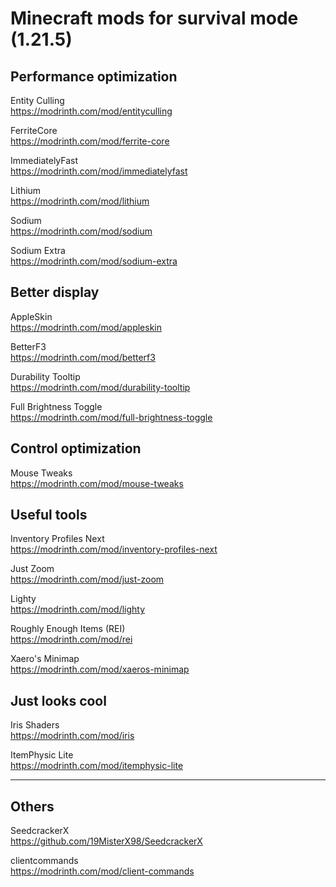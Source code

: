 # Minecraft mods for survival mode (1.21.5)

## Performance optimization

Entity Culling \
https://modrinth.com/mod/entityculling

FerriteCore \
https://modrinth.com/mod/ferrite-core

ImmediatelyFast\
https://modrinth.com/mod/immediatelyfast

Lithium \
https://modrinth.com/mod/lithium

Sodium \
https://modrinth.com/mod/sodium

Sodium Extra \
https://modrinth.com/mod/sodium-extra

## Better display 

AppleSkin \
https://modrinth.com/mod/appleskin

BetterF3 \
https://modrinth.com/mod/betterf3

Durability Tooltip \
https://modrinth.com/mod/durability-tooltip

Full Brightness Toggle \
https://modrinth.com/mod/full-brightness-toggle

## Control optimization

Mouse Tweaks \
https://modrinth.com/mod/mouse-tweaks

## Useful tools

Inventory Profiles Next \
https://modrinth.com/mod/inventory-profiles-next

Just Zoom \
https://modrinth.com/mod/just-zoom

Lighty \
https://modrinth.com/mod/lighty

Roughly Enough Items (REI) \
https://modrinth.com/mod/rei

Xaero's Minimap \
https://modrinth.com/mod/xaeros-minimap

## Just looks cool

Iris Shaders \
https://modrinth.com/mod/iris

ItemPhysic Lite \
https://modrinth.com/mod/itemphysic-lite



---

## Others 

SeedcrackerX \
https://github.com/19MisterX98/SeedcrackerX

clientcommands \
https://modrinth.com/mod/client-commands

